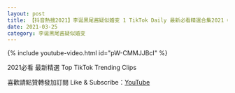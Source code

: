 ```yaml
---
layout: post
title: 【抖音熱搜2021】李诞黑尾酱疑似婚变 1 TikTok Daily 最新必看精選合集2021 03 25
date: 2021-03-25
category: 李诞黑尾酱疑似婚变
---
```


{% include youtube-video.html id="pW-CMMJJBcI" %}

2021必看 最新精選 Top TikTok Trending Clips

喜歡請點贊轉發加訂閱 Like & Subscribe：[YouTube](https://www.youtube.com/channel/UCAoR7VcanIPd04uEq_GIylA/videos)

